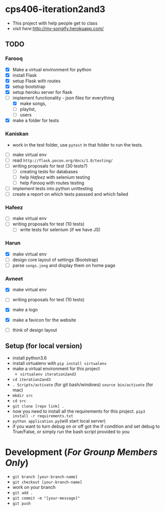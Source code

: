 # cps406-iteration2and3
- This project with help people get to class 
- _visit here_:http://my-songify.herokuapp.com/

## TODO 
### Farooq 
- [x] Make a virtual environment for python 
- [x] install Flask 
- [x] setup Flask with routes
- [x] setup bootstrap 
- [x] setup heroku server for flask
- [ ] implement functionality - json files for everything
    - [x] make songs, 
    - [ ] playlist, 
    - [ ] users
- [x] make a folder for tests 

### Kaniskan 
- work in the test folder, use `pytest` in that folder to run the tests.
- [ ] make virtual env
- [ ] read `http://flask.pocoo.org/docs/1.0/testing/`
- [ ] writing proposals for test (30 tests?) 
    - [ ] creating tests for databases 
    - [ ] help *Hafeez* with selenium testing 
    - [ ] help *Farooq* with routes testing 
- [ ] implement tests into python unittesting
- [ ] create a report on which tests passsed and which failed

### Hafeez 
- [ ] make virtual env
- [ ] writing proposals for test (10 tests)
    - [ ] write tests for selenium (if we have JS)

### Harun 
- [x] make virtual env
- [ ] design core layout of settings (Bootstrap)
- [ ] parse `songs.jong` and display them on home page
### Avneet
- [X] make virtual env
- [ ] writing proposals for test (10 tests)
- [X] make a logo 
- [X] make a favicon for the website 
- [ ] think of design layout 


## Setup (for local version)
- install python3.6
- install virtualenv with `pip install virtualenv`
- make a virtual environment for this project 
    - `virtualenv iteration2and3`
- `cd iteration2and3`
- `. Scripts/activate` (for git bash/windows) `source bin/activate` (for mac)
- `mkdir src`
- `cd src`
- `git clone [repo link] .`
- now you need to install all the requirements for this project. `pip3 install -r requirements.txt`
- `python application.py`(will start local server)
- if you want to turn debug on or off got the if condition and set debug to True/False, or simply run the bash script provided to you 

# Development (_For Grounp Members Only_)
- `git branch [your-branch-name]`
- `git checkout [your-branch-name]`
- work on your branch
- `git add .`
- `git commit -m "[your-message]"`
- `git push`
          
